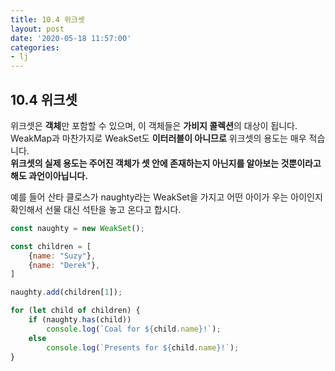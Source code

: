 ```yaml
---
title: 10.4 위크셋
layout: post
date: '2020-05-18 11:57:00'
categories:
- lj
---
```


## 10.4 위크셋

위크셋은 **객체**만 포함할 수 있으며, 이 객체들은 **가비지 콜렉션**의 대상이 됩니다.  
WeakMap과 마찬가지로 WeakSet도 **이터러블이 아니므로** 위크셋의 용도는 매우 적습니다.  
**위크셋의 실제 용도는 주어진 객체가 셋 안에 존재하는지 아닌지를 알아보는 것뿐이라고 해도 과언이아닙니다.**

예를 들어 산타 클로스가 naughty라는 WeakSet을 가지고 어떤 아이가 우는 아이인지 확인해서 선물 대신 석탄을 놓고 온다고 합시다.

```javascript
const naughty = new WeakSet();

const children = [
    {name: "Suzy"},
    {name: "Derek"},
]

naughty.add(children[1]);

for (let child of children) {
    if (naughty.has(child))
        console.log(`Coal for ${child.name}!`);
    else
        console.log(`Presents for ${child.name}!`);
}
```